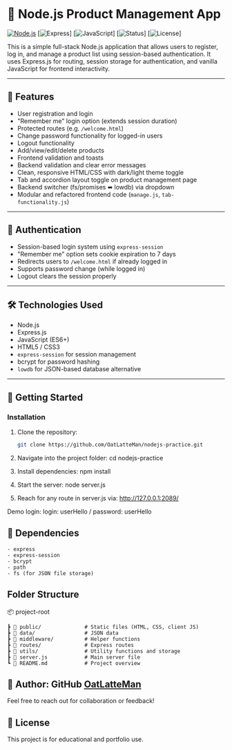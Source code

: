 # 🛒 Node.js Product Management App

[![Node.js](https://img.shields.io/badge/Node.js-18.x-brightgreen?logo=node.js)](https://nodejs.org/)
[![Express](https://img.shields.io/badge/Express-4.x-blue?logo=express)]
[![JavaScript](https://img.shields.io/badge/JavaScript-ES6+-yellow?logo=javascript)]
[![Status](https://img.shields.io/badge/Project-In%20Progress-orange)]
[![License](https://img.shields.io/badge/License-MIT-informational)]

This is a simple full-stack Node.js application that allows users to register, log in, and manage a product list using session-based authentication. It uses Express.js for routing, session storage for authentication, and vanilla JavaScript for frontend interactivity.

---

## 🌟 Features

- User registration and login
- "Remember me" login option (extends session duration)
- Protected routes (e.g. `/welcome.html`)
- Change password functionality for logged-in users
- Logout functionality
- Add/view/edit/delete products
- Frontend validation and toasts
- Backend validation and clear error messages
- Clean, responsive HTML/CSS with dark/light theme toggle
- Tab and accordion layout toggle on product management page
- Backend switcher (fs/promises ⬌ lowdb) via dropdown
- Modular and refactored frontend code (`manage.js`, `tab-functionality.js`)

---

## 🔐 Authentication

- Session-based login system using `express-session`
- "Remember me" option sets cookie expiration to 7 days
- Redirects users to `/welcome.html` if already logged in
- Supports password change (while logged in)
- Logout clears the session properly

---

## 🛠️ Technologies Used

- Node.js
- Express.js
- JavaScript (ES6+)
- HTML5 / CSS3
- `express-session` for session management
- bcrypt for password hashing
- `lowdb` for JSON-based database alternative

---

## 🚀 Getting Started

### Installation

1. Clone the repository:
   ```bash
   git clone https://github.com/OatLatteMan/nodejs-practice.git

2. Navigate into the project folder:
    cd nodejs-practice

3. Install dependencies:
    npm install

4. Start the server:
    node server.js

5. Reach for any route in server.js via:
    http://127.0.0.1:2089/


Demo login:
    login: userHello / password: userHello


## 📌 Dependencies

    - express
    - express-session
    - bcrypt
    - path
    - fs (for JSON file storage)

## Folder Structure

📦 project-root

    ┣ 📂 public/              # Static files (HTML, CSS, client JS)
    ┣ 📂 data/                # JSON data
    ┣ 📂 middleware/          # Helper functions
    ┣ 📂 routes/              # Express routes
    ┣ 📂 utils/               # Utility functions and storage
    ┣ 📜 server.js            # Main server file
    ┗ 📜 README.md            # Project overview


## 👤 Author: GitHub [OatLatteMan](https://github.com/OatLatteMan)

Feel free to reach out for collaboration or feedback!

## 📄 License

This project is for educational and portfolio use.
